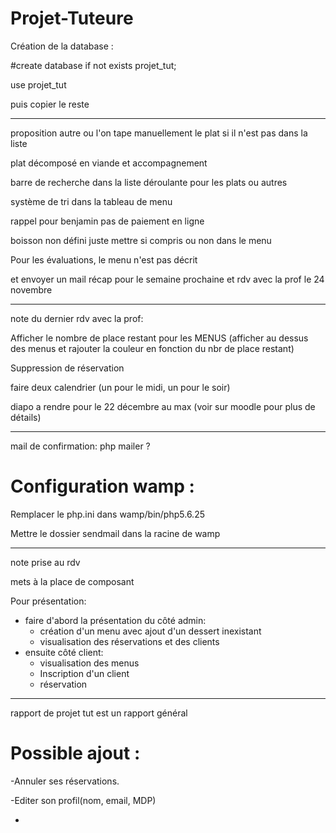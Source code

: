 # Projet-Tuteure


Création de la database : 

#create database if not exists projet_tut;

use projet_tut

puis copier le reste

-------------

proposition autre ou l'on tape manuellement le plat si il n'est pas dans la liste

plat décomposé en viande et accompagnement

barre de recherche dans la liste déroulante pour les plats ou autres

système de tri dans la tableau de menu

rappel pour benjamin pas de paiement en ligne

boisson non défini juste mettre si compris ou non dans le menu

Pour les évaluations, le menu n'est pas décrit

et envoyer un mail récap pour le semaine prochaine et rdv avec la prof le 24 novembre

-------------
note du dernier rdv avec la prof:

Afficher le nombre de place restant pour les MENUS (afficher au dessus des menus et rajouter la couleur en fonction du nbr de place restant)

Suppression de réservation

faire deux calendrier (un pour le midi, un pour le soir)

diapo a rendre pour le 22 décembre au max (voir sur moodle pour plus de détails)

--------------

mail de confirmation: php mailer ?


# Configuration wamp :

Remplacer le php.ini dans wamp/bin/php5.6.25

Mettre le dossier sendmail dans la racine de wamp

---------------

note prise au rdv

mets à la place de composant

Pour présentation:
- faire d'abord la présentation du côté admin:
	- création d'un menu avec ajout d'un dessert inexistant
	- visualisation des réservations et des clients
- ensuite côté client:
	- visualisation des menus
	- Inscription d'un client
	- réservation
  
--------------------

rapport de projet tut est un rapport général

# Possible ajout :

-Annuler ses réservations.

-Editer son profil(nom, email, MDP)

-
  
